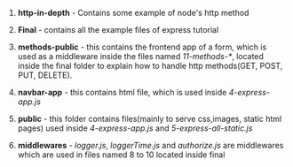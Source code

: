 1. **http-in-depth** - Contains some example of node\'s http method

2. **Final** - contains all the example files of express tutorial

3. **methods-public** - this contains the frontend app of a form, which is used as a middleware inside the files named  *11-methods-\**, located inside the final folder to explain how to handle http methods(GET, POST, PUT, DELETE).

4. **navbar-app** - this contains html file, which is used inside  *4-express-app.js*

5. **public** - this folder contains files(mainly to serve css,images, static html pages) used inside  *4-express-app.js* and  *5-express-all-static.js*

6. **middlewares** - *logger.js*,  *loggerTime.js* and  *authorize.js* are middlewares which are used in files named 8 to 10 located inside final